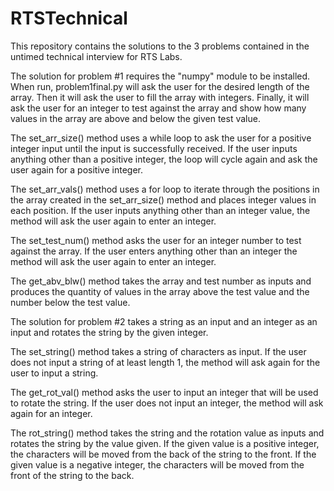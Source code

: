 # RTSTechnical
This repository contains the solutions to the 3 problems contained in the untimed technical interview for RTS Labs. 

  The solution for problem #1 requires the "numpy" module to be installed. When run, problem1final.py will ask the user for the desired length of the array. 
Then it will ask the user to fill the array with integers. Finally, it will ask the user for an integer to test against the array and show how many values 
in the array are above and below the given test value.
  
  The set_arr_size() method uses a while loop to ask the user for a positive integer input until the input is successfully received. If the user inputs anything
other than a positive integer, the loop will cycle again and ask the user again for a positive integer. 
  
  The set_arr_vals() method uses a for loop to iterate through the positions in the array created in the set_arr_size() method and places integer values in each 
position. If the user inputs anything other than an integer value, the method will ask the user again to enter an integer.
  
  The set_test_num() method asks the user for an integer number to test against the array. If the user enters anything other than an integer the method will 
ask the user again to enter an integer.
  
  The get_abv_blw() method takes the array and test number as inputs and produces the quantity of values in the array above the test value and the number below 
the test value.



  The solution for problem #2 takes a string as an input and an integer as an input and rotates the string by the given integer. 
  
  The set_string() method takes a string of characters as input. If the user does not input a string of at least length 1, the method will ask again for the 
user to input a string.
  
  The get_rot_val() method asks the user to input an integer that will be used to rotate the string. If the user does not input an integer, the method
will ask again for an integer.
  
  The rot_string() method takes the string and the rotation value as inputs and rotates the string by the value given. If the given value is a positive 
integer, the characters will be moved from the back of the string to the front. If the given value is a negative integer, the characters will be moved
from the front of the string to the back. 
